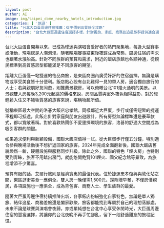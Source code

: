```yaml
---
layout: post
author: AI
image: img/taipei_dome_nearby_hotels_introduction.jpg
categories: [ '旅遊' ]
title: "台北大巨蛋周邊住宿推薦：從平價到高質感全攻略"
description: "台北大巨蛋週邊住宿選擇多樣，針對獨旅、家庭、商務到追星族群提供適合選項。距離大巨蛋一站捷運的怡品商旅主打單人與景觀房型，價格合理、交通便利；洛碁大飯店忠孝館以東區最大空間著稱，適合團體或家庭旅遊；國聯大飯店主打步行五分鐘直達大巨蛋，2024年大翻新、煙火房景觀搶手；艾爾行旅則為預算有限的旅客提供經濟舒適選擇。無論夜歸或休閒，每種預算與需求都能找到理想落腳點，構築專屬於你的台北夜晚回憶。"
---
```

台北大巨蛋自開幕以來，已成為球迷與演唱會愛好者的熱門聚集地，每逢大型賽事或活動，現場總是人潮洶湧。隨著晚場賽事結束後夜歸成為常態，周邊住宿的需求也跟著水漲船高。針對不同族群的預算和需求，附近的飯店旅館也各顯神通，從親民標準到高質感房型都能滿足不同旅客的期望。

距離大巨蛋僅一站捷運的怡品商旅，是東區商圈內廣受好評的住宿選擇。無論是購物或享受美食皆十分便利。飯店貼心設有台北難得一見的單人房，適合獨自旅行的人士；若與親朋好友同遊，則推薦景觀房，可以俯瞰台北101燈火通明的美景。以景觀雙人房每晚3,200元起跳的價格來說，房間品質與窗外夜色相得益彰，對於想輕鬆入住又不犧牲質感的旅客來說，堪稱物超所值。

號稱東區最大空間的洛碁大飯店忠孝館，同樣鄰近大巨蛋，步行或僅需短暫的捷運車程即可抵達。此飯店針對家庭與朋友出遊設計，所有房型無論標準還是豪華款式，都以寬敞著稱。對於喜歡熱鬧卻不愛壅擠環境的旅客，洛碁的舒適大空間成為吸引客群的關鍵。

如果追求便利與新穎設備，國聯大飯店值得一試。從大巨蛋步行僅五分鐘，特別適合參與晚場活動後不想折返回家的旅客。2024年完成全面翻新後，國聯大飯店舊貌煥然一新，硬體設施與服務同步升級。除此之外，國聯的特色「煙火房」也特別受到青睞，旅客不用踏出房門，就能悠閒飽覽101煙火、國父紀念館等景致，為旅程增添不少驚喜。

預算有限的話，艾爾行旅則是經濟實惠的最佳代表。位於捷運忠孝復興與敦化站之間，東區逛街美食一應俱全。雙人房一晚僅需1,500元，還附贈早餐，不僅房價親民，各項設施也一應俱全，成為背包客、商務人士、學生族群的最愛。

隨著大巨蛋周邊住宿持續推陳出新，各家飯店紛紛強化自家特色。無論是單人獨旅、結伴追星、商務差旅還是闔家歡聚，旅客都能找到專屬於自己的理想落腳處。未來不論是球賽與演唱會夜歸，亦或單純想在台北中心享受休閒時光，大巨蛋周邊住宿的豐富選擇，將讓你的台北夜晚不再手忙腳亂，留下一段舒適難忘的旅程記憶。